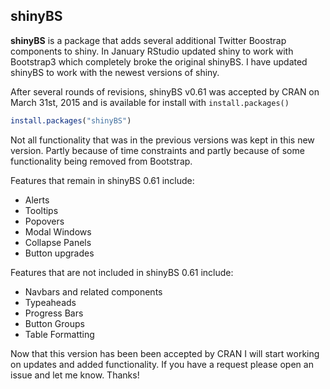 shinyBS
-------

**shinyBS** is a package that adds several additional Twitter Boostrap 
components to shiny. In January RStudio updated shiny to work with Bootstrap3 
which completely broke the original shinyBS. I have updated shinyBS to
work with the newest versions of shiny. 

After several rounds of revisions, shinyBS v0.61 was accepted by CRAN on March 31st, 2015 and is available for install with `install.packages()`

```R
install.packages("shinyBS")
```

Not all functionality that was in the previous versions was kept in this new version. Partly because of time constraints and partly because of some functionality being removed from Bootstrap. 

Features that remain in shinyBS 0.61 include:

* Alerts
* Tooltips
* Popovers
* Modal Windows
* Collapse Panels
* Button upgrades

Features that are not included in shinyBS 0.61 include:

* Navbars and related components
* Typeaheads
* Progress Bars
* Button Groups
* Table Formatting

Now that this version has been been accepted by CRAN I will start working on updates and added functionality. If you have a request please open an issue and let me know. Thanks!
